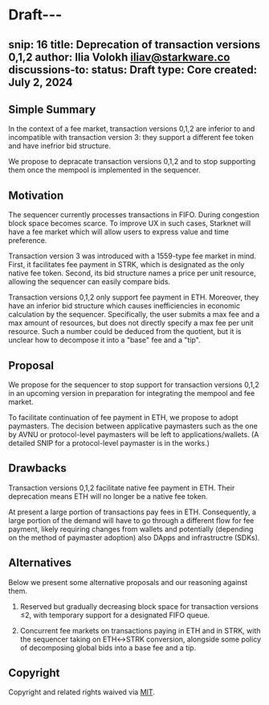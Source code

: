 # Draft---
snip: 16
title: Deprecation of transaction versions 0,1,2
author: Ilia Volokh <iliav@starkware.co>
discussions-to: 
status: Draft
type: Core
created: July 2, 2024
---

## Simple Summary
In the context of a fee market, transaction versions 0,1,2 are inferior to and incompatible with transaction version 3: they support a different fee token and have inefrior bid structure.

We propose to depracate transaction versions 0,1,2 and to stop supporting them once the mempool is implemented in the sequencer.

## Motivation

The sequencer currently processes transactions in FIFO. During congestion block space becomes scarce. To improve UX in such cases, Starknet will have a fee market which will allow users to express value and time preference.

Transaction version 3 was introduced with a 1559-type fee market in mind. First, it facilitates fee payment in STRK, which is designated as the only native fee token. Second, its bid structure names a price per unit resource, allowing the sequencer can easily compare bids.

Transaction versions 0,1,2 only support fee payment in ETH. Moreover, they have an inferior bid structure which causes inefficiencies in economic calculation by the sequencer. Specifically, the user submits a max fee and a max amount of resources, but does not directly specify a max fee per unit resource. Such a number could be deduced from the quotient, but it is unclear how to decompose it into a "base" fee and a "tip".

## Proposal

We propose for the sequencer to stop support for transaction versions 0,1,2 in an upcoming version in preparation for integrating the mempool and fee market.

To facilitate continuation of fee payment in ETH, we propose to adopt paymasters. The decision between applicative paymasters such as the one by AVNU or protocol-level paymasters will be left to applications/wallets. (A detailed SNIP for a protocol-level paymaster is in the works.)

## Drawbacks

Transaction versions 0,1,2 facilitate native fee payment in ETH. Their deprecation means ETH will no longer be a native fee token.

At present a large portion of transactions pay fees in ETH. Consequently, a large portion of the demand will have to go through a different flow for fee payment, likely requiring changes from wallets and potentially (depending on the method of paymaster adoption) also DApps and infrastructre (SDKs).

## Alternatives

Below we present some alternative proposals and our reasoning against them.

1. Reserved but gradually decreasing block space for transaction versions ≤2, with temporary support for a designated FIFO queue.

2. Concurrent fee markets on transactions paying in ETH and in STRK, with the sequencer taking on ETH↔STRK conversion, alongside some policy of decomposing global bids into a base fee and a tip.

## Copyright

Copyright and related rights waived via [MIT](../LICENSE).
